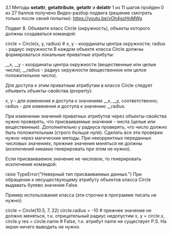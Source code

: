 3.1 Методы __setattr__, __getattribute__, __getattr__ и __delattr__
1 из 11 шагов пройден
0 из 27 баллов  получено
Видео-разбор подвига (решение смотреть только после своей попытки): https://youtu.be/vOh4gzHnMWg

Подвиг 8. Объявите класс Circle (окружность), объекты которого должны создаваться командой:

circle = Circle(x, y, radius)   # x, y - координаты центра окружности; radius - радиус окружности
В каждом объекте класса Circle должны формироваться локальные приватные атрибуты:

__x, __y - координаты центра окружности (вещественные или целые числа);
__radius - радиус окружности (вещественное или целое положительное число).

Для доступа к этим приватным атрибутам в классе Circle следует объявить объекты-свойства (property):

x, y - для изменения и доступа к значениям __x, __y, соответственно;
radius - для изменения и доступа к значению __radius.

При изменении значений приватных атрибутов через объекты-свойства нужно проверять, что присваиваемые значения - числа (целые или вещественные). Дополнительно у радиуса проверять, что число должно быть положительным (строго больше нуля). Сделать все эти проверки нужно через магические методы. При некорректных переданных числовых значениях, прежние значения меняться не должны (исключений никаких генерировать при этом не нужно).

Если присваиваемое значение не числовое, то генерировать исключение командой:

raise TypeError("Неверный тип присваиваемых данных.")
При обращении к несуществующему атрибуту объектов класса Circle выдавать булево значение False.

Пример использования класса (эти строчки в программе писать не нужно):

circle = Circle(10.5, 7, 22)
circle.radius = -10 # прежнее значение не должно меняться, т.к. отрицательный радиус недопустим
x, y = circle.x, circle.y
res = circle.name # False, т.к. атрибут name не существует
P.S. На экран ничего выводить не нужно. 
